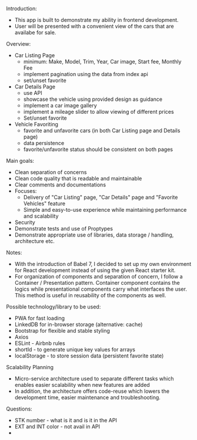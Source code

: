 Introduction:
  - This app is built to demonstrate my ability in frontend development.
  - User will be presented with a convenient view of the cars that are availabe for sale. 

Overview:
  - Car Listing Page
    - minimum: Make, Model, Trim, Year, Car image, Start fee, Monthly Fee
    - implement pagination using the data from index api
    - set/unset favorite
  - Car Details Page
    - use API
    - showcase the vehicle using provided design as guidance
    - implement a car image gallery
    - implement a mileage slider to allow viewing of different prices
    - Set/unset favorite
  - Vehicle Favoriting
    - favorite and unfavorite cars (in both Car Listing page and Details page)
    - data persistence
    - favorite/unfavorite status should be consistent on both pages

Main goals:
  - Clean separation of concerns
  - Clean code quality that is readable and maintainable
  - Clear comments and documentations
  - Focuses:
    - Delivery of "Car Listing" page, "Car Details" page and "Favorite Vehicles" feature
    - Simple and easy-to-use experience while maintaining performance and scalability
  - Security
  - Demonstrate tests and use of Proptypes
  - Demonstrate appropriate use of libraries, data storage / handling, architecture etc.

Notes:
  - With the introduction of Babel 7, I decided to set up my own environment for React development instead of using the given React starter kit.
  - For organization of components and separation of concern, I follow a Container / Presentation pattern. Container component contains the logics while presentational components carry what interfaces the user. This method is useful in reusability of the components as well.

Possible technology/library to be used:
  - PWA for fast loading
  - LinkedDB for in-browser storage (alternative: cache)
  - Bootstrap for flexible and stable styling
  - Axios
  - ESLint - Airbnb rules
  - shortId - to generate unique key values for arrays
  - localStorage - to store session data (persistent favorite state)

Scalability Planning
  - Micro-service architecture used to separate different tasks which enables easier scalability when new features are added
  - In addition, the architecture offers code-reuse which lowers the development time, easier maintenance and troubleshooting. 

Questions:
  - STK number - what is it and is it in the API
  - EXT and INT color - not avail in API
  - 